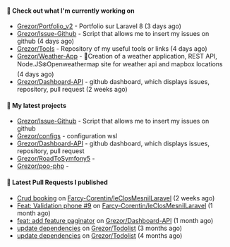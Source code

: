 #### 👷 Check out what I'm currently working on

- [Grezor/Portfolio_v2](https://github.com/Grezor/Portfolio_v2) - Portfolio sur Laravel 8 (3 days ago)
- [Grezor/Issue-Github](https://github.com/Grezor/Issue-Github) - Script that allows me to insert my issues on github (4 days ago)
- [Grezor/Tools](https://github.com/Grezor/Tools) - Repository of my useful tools or links (4 days ago)
- [Grezor/Weather-App](https://github.com/Grezor/Weather-App) - 🔆Creation of a weather application, REST API, Node.JS❄️Openweathermap site for weather api and mapbox locations (4 days ago)
- [Grezor/Dashboard-API](https://github.com/Grezor/Dashboard-API) - github dashboard, which displays issues, repository, pull request (2 weeks ago)

#### 🌱 My latest projects

- [Grezor/Issue-Github](https://github.com/Grezor/Issue-Github) - Script that allows me to insert my issues on github
- [Grezor/configs](https://github.com/Grezor/configs) - configuration wsl
- [Grezor/Dashboard-API](https://github.com/Grezor/Dashboard-API) - github dashboard, which displays issues, repository, pull request
- [Grezor/RoadToSymfony5](https://github.com/Grezor/RoadToSymfony5) - 
- [Grezor/poo-php](https://github.com/Grezor/poo-php) - 

#### 🔨 Latest Pull Requests I published

- [Crud booking](https://github.com/Farcy-Corentin/leClosMesnilLaravel/pull/12) on [Farcy-Corentin/leClosMesnilLaravel](https://github.com/Farcy-Corentin/leClosMesnilLaravel) (2 weeks ago)
- [Feat: Validation phone #9](https://github.com/Farcy-Corentin/leClosMesnilLaravel/pull/10) on [Farcy-Corentin/leClosMesnilLaravel](https://github.com/Farcy-Corentin/leClosMesnilLaravel) (1 month ago)
- [feat: add feature paginator](https://github.com/Grezor/Dashboard-API/pull/4) on [Grezor/Dashboard-API](https://github.com/Grezor/Dashboard-API) (1 month ago)
- [update dependencies](https://github.com/Grezor/Todolist/pull/27) on [Grezor/Todolist](https://github.com/Grezor/Todolist) (3 months ago)
- [update dependencies](https://github.com/Grezor/Todolist/pull/26) on [Grezor/Todolist](https://github.com/Grezor/Todolist) (4 months ago)
